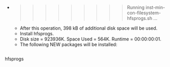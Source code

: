 * >>>>>>>>> Running inst-min-con-filesystem-hfsprogs.sh ...
  * After this operation, 398 kB of additional disk space will be used.
  * Install hfsprogs.
  * Disk size = 923936K. Space Used = 564K. Runtime = 00:00:00:01.
  * The following NEW packages will be installed:
  ```bash
hfsprogs
  ```
